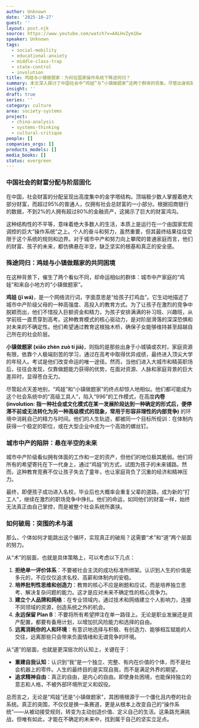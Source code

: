 ```yaml
---
author: Unknown
date: '2025-10-27'
guest: ''
layout: post.njk
source: https://www.youtube.com/watch?v=AALHvZym16w
speaker: Unknown
tags:
  - social-mobility
  - educational-anxiety
  - middle-class-trap
  - state-control
  - involution
title: 鸡娃与小镇做题家：为何在国家操作系统下殊途同归？
summary: 本文深入探讨了中国社会中“鸡娃”与“小镇做题家”这两个群体的现象。尽管出身和路径截然不同，他们却往往陷入相似的困境——成为一个由国家主导的、高度内卷的社会系统中的“高级打工人”。文章分析了这种殊途同归背后的结构性原因，即个人的人生程序运行在国家设定的“操作系统”之上，并探讨了城市中产阶级财富、子女教育和未来都悬于半空的焦虑。最后，文章提出了个体寻求突围破局的可能路径与策略。
insight: ''
draft: true
series: ''
category: culture
area: society-systems
project:
  - china-analysis
  - systems-thinking
  - cultural-critique
people: []
companies_orgs: []
products_models: []
media_books: []
status: evergreen
---
```

### 中国社会的财富分配与阶层固化

在中国，社会财富的分配呈现出高度集中的金字塔结构。顶端极少数人掌握着绝大部分财富，而超过95%的普通人，仅拥有社会总财富的一小部分。根据招商银行的数据，不到2%的人拥有超过80%的金融资产，这揭示了巨大的财富鸿沟。

这种结构性的不平等，意味着绝大多数人的生活，本质上是运行在一个由国家宏观调控的巨大“操作系统”之上。个人的奋斗和努力，虽然重要，但其最终结果往往受限于这个系统的规则和边界。对于城市中产和努力向上攀爬的普通家庭而言，他们的财富、孩子的未来，都仿佛悬在半空，缺乏坚实的根基和真正的安全感。

### 殊途同归：鸡娃与小镇做题家的共同困境

在这种背景下，催生了两个看似不同，却命运相似的群体：城市中产家庭的“鸡娃”和来自小地方的“小镇做题家”。

**鸡娃 (jī wá)**，是一个网络流行词，字面意思是“给孩子打鸡血”。它生动地描述了城市中产阶级父母的一种高强度、高投入的教育方式。为了让孩子在激烈的竞争中脱颖而出，他们不惜投入巨额资金和精力，为孩子安排满满的补习班、兴趣班，从学前班一直贯穿到高考。这种教育模式的核心驱动力，是对阶层滑落的深深恐惧和对未来的不确定性。他们希望通过教育这根独木桥，确保子女能够维持甚至超越自己所在的社会阶层。

**小镇做题家 (xiǎo zhèn zuò tí jiā)**，则指的是那些出身于小城镇或农村，家庭资源有限，依靠个人极端刻苦的学习，通过在高考中取得优异成绩，最终进入顶尖大学的年轻人。考试是他们改变命运的唯一途径。然而，当他们进入大城市和精英职场后，往往会发现，仅靠做题能力获得的优势，在面对资源、人脉和家庭背景的巨大差异时，显得苍白无力。

尽管起点天差地别，“鸡娃”和“小镇做题家”的终点却惊人地相似。他们都可能成为这个社会系统中的“高级工具人”，陷入“996”的工作模式，在高度**内卷 (involution: 指一种社会或文化模式在某一发展阶段达到一种确定的形式后，便停滞不前或无法转化为另一种高级模式的现象，常用于形容非理性的内部竞争)** 的环境中消耗自己的精力与时间。他们的人生轨迹，都被同一个目标所规训：在体制内获得一个稳定的职位，或在大型企业中成为一个高效的螺丝钉。

### 城市中产的陷阱：悬在半空的未来

城市中产阶级看似拥有体面的工作和一定的资产，但他们的地位极其脆弱。他们将所有的希望寄托在下一代身上，通过“鸡娃”的方式，试图为孩子的未来铺路。然而，这种教育竞赛不仅让孩子失去了童年，也让家庭背负了沉重的经济和精神压力。

最终，即便孩子成功进入名校，毕业后也大概率会重复父辈的道路，成为新的“打工人”，继续在激烈的职场竞争中挣扎。他们的命运，如同他们的财富一样，始终无法真正由自己掌控，而是被整个社会系统所裹挟。

### 如何破局：突围的术与道

那么，个体如何才能跳出这个循环，实现真正的破局？这需要“术”和“道”两个层面的努力。

从“术”的层面，也就是具体策略上，可以考虑以下几点：

1.  **拒绝单一评价体系**：不要被社会主流的成功标准所绑架。认识到人生的价值是多元的，不应仅仅追求名校、高薪和体制内的安稳。
2.  **培养批判性思维和创造力**：教育的核心不应是刷题和应试，而是培养独立思考、解决复杂问题的能力。这才是应对未来不确定性的核心竞争力。
3.  **建立个人品牌和网络**：在专业领域内，通过技术和网络建立个人影响力，连接不同领域的资源，创造系统之外的机会。
4.  **永远保留 Plan B**：不要将所有希望押注在单一路径上。无论是职业发展还是资产配置，都要有备用计划，以增加抗风险能力和选择的自由。
5.  **远离消耗你的人和环境**：有意识地选择与积极、有创造力、能够相互赋能的人交往，远离那些只会带来负面情绪和无谓竞争的环境。

从“道”的层面，也就是更深层次的认知上，关键在于：

*   **重建自我认知**：认识到“我”是一个独立、完整、有内在价值的个体，而不是社会机器上的零件。人生的最终目的是实现自我，而不是满足外界的期望。
*   **追求精神自由**：真正的自由，是内心的自由。即使身处困境，也能保持独立的意志和人格，不被外部环境所定义和奴役。

总而言之，无论是“鸡娃”还是“小镇做题家”，其困境根源于一个僵化且内卷的社会系统。真正的突围，不仅仅是换一条赛道，更是从根本上改变自己的“操作系统”——从被动接受规则，转变为主动创造价值、定义自己的生活。这条路充满挑战，但唯有如此，才能在不确定的未来中，找到属于自己的坚实立足点。